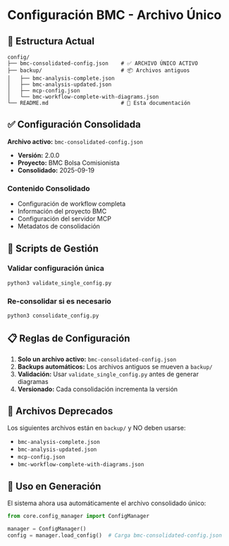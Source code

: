 # Configuración BMC - Archivo Único

## 📁 Estructura Actual

```
config/
├── bmc-consolidated-config.json    # ✅ ARCHIVO ÚNICO ACTIVO
├── backup/                         # 📦 Archivos antiguos
│   ├── bmc-analysis-complete.json
│   ├── bmc-analysis-updated.json
│   ├── mcp-config.json
│   └── bmc-workflow-complete-with-diagrams.json
└── README.md                       # 📖 Esta documentación
```

## ✅ Configuración Consolidada

**Archivo activo:** `bmc-consolidated-config.json`
- **Versión:** 2.0.0
- **Proyecto:** BMC Bolsa Comisionista
- **Consolidado:** 2025-09-19

### Contenido Consolidado
- Configuración de workflow completa
- Información del proyecto BMC
- Configuración del servidor MCP
- Metadatos de consolidación

## 🔧 Scripts de Gestión

### Validar configuración única
```bash
python3 validate_single_config.py
```

### Re-consolidar si es necesario
```bash
python3 consolidate_config.py
```

## 📋 Reglas de Configuración

1. **Solo un archivo activo:** `bmc-consolidated-config.json`
2. **Backups automáticos:** Los archivos antiguos se mueven a `backup/`
3. **Validación:** Usar `validate_single_config.py` antes de generar diagramas
4. **Versionado:** Cada consolidación incrementa la versión

## 🚫 Archivos Deprecados

Los siguientes archivos están en `backup/` y NO deben usarse:
- `bmc-analysis-complete.json`
- `bmc-analysis-updated.json`
- `mcp-config.json`
- `bmc-workflow-complete-with-diagrams.json`

## 🎯 Uso en Generación

El sistema ahora usa automáticamente el archivo consolidado único:
```python
from core.config_manager import ConfigManager

manager = ConfigManager()
config = manager.load_config()  # Carga bmc-consolidated-config.json
```
